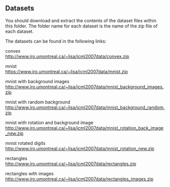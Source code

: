 ## Datasets

You should download and extract the contents of the dataset files within this folder.
The folder name for each dataset is the name of the zip file of each dataset.

The datasets can be found in the following links:

convex  
http://www.iro.umontreal.ca/~lisa/icml2007data/convex.zip  

mnist  
https://www.iro.umontreal.ca/~lisa/icml2007data/mnist.zip  

mnist with background images  
http://www.iro.umontreal.ca/~lisa/icml2007data/mnist_background_images.zip  

mnist with random background  
http://www.iro.umontreal.ca/~lisa/icml2007data/mnist_background_random.zip  

mnist with rotation and background image  
http://www.iro.umontreal.ca/~lisa/icml2007data/mnist_rotation_back_image_new.zip  

mnist rotated digits  
http://www.iro.umontreal.ca/~lisa/icml2007data/mnist_rotation_new.zip  

rectangles  
http://www.iro.umontreal.ca/~lisa/icml2007data/rectangles.zip  

rectangles with images  
http://www.iro.umontreal.ca/~lisa/icml2007data/rectangles_images.zip  
